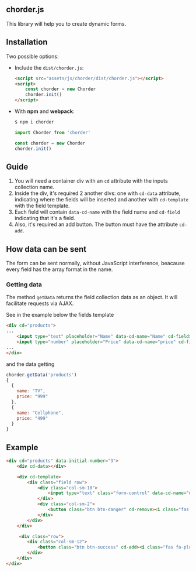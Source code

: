 chorder.js
----------
This library will help you to create dynamic forms.

## Installation
Two possible options:
* Include the ```dist/chorder.js```:

    ```html
    <script src="assets/js/chorder/dist/chorder.js"></script>
    <script>
        const chorder = new Chorder
        chorder.init()
    </script>
    ```
* With **npm** and **webpack**:

    ```cmd
    $ npm i chorder
    ```
    ```js
    import Chorder from 'chorder'

    const chorder = new Chorder
    chorder.init()
    ```

## Guide
1. You will need a container div with an ```cd``` attribute with the inputs collection name.
2. Inside the div, it's required 2 another divs: one with ```cd-data``` attribute, indicating where the fields will be inserted and another with ```cd-template``` with the field template.
3. Each field will contain ```data-cd-name``` with the field name and ```cd-field``` indicating that it's a field.
4. Also, it's required an add button. The button must have the attribute ```cd-add```.

## How data can be sent
The form can be sent normally, without JavaScript interference, beacause every field has the array format in the name.

### Getting data
The method ```getData``` returns the field collection data as an object. It will facilitate requests via AJAX.

 See in the example below the fields template
```html
<div cd="products">
...
    <input type="text" placeholder="Name" data-cd-name="Name" cd-field>
    <input type="number" placeholder="Price" data-cd-name="price" cd-field>
...
</div>
```
and the data getting
```js
chorder.getData('products')
{
  {
    name: "TV",
    price: "999"
  },
  {
    name: "Cellphone",
    price: "499"
  }
}
```

## Example
```html
<div cd="products" data-initial-number="3">
    <div cd-data></div>

    <div cd-template>
        <div class="field row">
            <div class="col-sm-10">
                <input type="text" class="form-control" data-cd-name="name" placeholder="Name" cd-field>
            </div>
            <div class="col-sm-2">
                <button class="btn btn-danger" cd-remove><i class="fas fa-times"></i></button>
            </div>
        </div>
    </div>

     <div class="row">
        <div class="col-sm-12">
            <button class="btn btn-success" cd-add><i class="fas fa-plus"></i></button>
        </div>
    </div>
</div>
```
